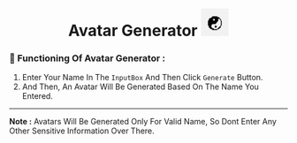 <h1 align="center"> Avatar Generator <img src="Img-Src/Readme-Logo.png" width="50px" height="50px"> </h1>

### 🔁 Functioning Of Avatar Generator :

1. Enter Your Name In The `InputBox` And Then Click `Generate` Button.
2. And Then, An Avatar Will Be Generated Based On The Name You Entered.

---

**Note :** Avatars Will Be Generated Only For Valid Name, So Dont Enter Any Other Sensitive Information Over There.
